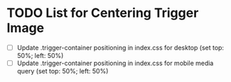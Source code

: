 # TODO List for Centering Trigger Image

- [ ] Update .trigger-container positioning in index.css for desktop (set top: 50%; left: 50%)
- [ ] Update .trigger-container positioning in index.css for mobile media query (set top: 50%; left: 50%)
